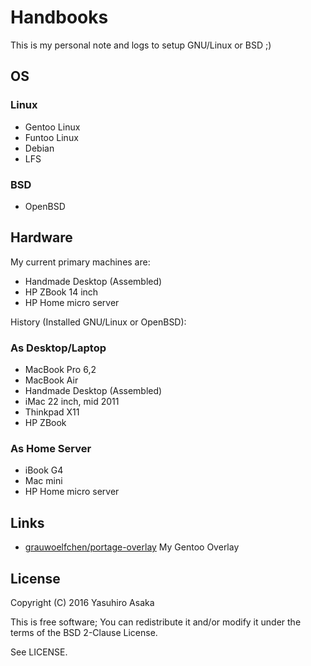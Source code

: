 # Handbooks

This is my personal note and logs to setup GNU/Linux or BSD ;)


## OS

### Linux

* Gentoo Linux
* Funtoo Linux
* Debian
* LFS

### BSD

* OpenBSD


## Hardware

My current primary machines are:

* Handmade Desktop (Assembled)
* HP ZBook 14 inch
* HP Home micro server

History (Installed GNU/Linux or OpenBSD):

### As Desktop/Laptop

* MacBook Pro 6,2
* MacBook Air
* Handmade Desktop (Assembled)
* iMac 22 inch, mid 2011
* Thinkpad X11
* HP ZBook

### As Home Server

* iBook G4
* Mac mini
* HP Home micro server


## Links

* [grauwoelfchen/portage-overlay](https://github.com/grauwoelfchen/portage-overlay) My Gentoo Overlay


## License

Copyright (C) 2016 Yasuhiro Asaka

This is free software;
You can redistribute it and/or modify it under the terms of the BSD 2-Clause License.

See LICENSE.
